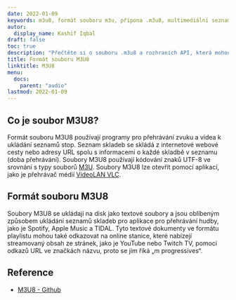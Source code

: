 ```yaml
---
date: 2022-01-09
keywords: m3u8, formát souboru m3u, přípona .m3u8, multimediální seznam stop m3u8, formát seznamu stop m3u8
autor:
  display_name: Kashif Iqbal
draft: false
toc: true
description: "Přečtěte si o souboru .m3u8 a rozhraních API, která mohou vytvářet a otevírat soubory M3U8."
title: Formát souboru M3U8
linktitle: M3U8
menu:
  docs:
    parent: "audio"
lastmod: 2022-01-09
---
```


## Co je soubor M3U8?

Formát souboru M3U8 používají programy pro přehrávání zvuku a videa k ukládání seznamů stop. Seznam skladeb se skládá z internetové webové cesty nebo adresy URL spolu s informacemi o každé skladbě v seznamu (doba přehrávání). Soubory M3U8 používají kódování znaků UTF-8 ve srovnání s typy souborů [M3U](/cs/audio/m3u/). Soubory M3U8 lze otevřít pomocí aplikací, jako je přehrávač médií [VideoLAN VLC](https://www.videolan.org/vlc/features.html).

## Formát souboru M3U8

Soubory M3U8 se ukládají na disk jako textové soubory a jsou oblíbeným způsobem ukládání seznamů skladeb pro aplikace pro přehrávání hudby, jako je Spotify, Apple Music a TIDAL. Tyto textové dokumenty ve formátu playlistu mohou také odkazovat na online stanice, které nabízejí streamovaný obsah ze stránek, jako je YouTube nebo Twitch TV, pomocí odkazů URL ve značkách názvu, proto se jim říká „m progressives“.

## Reference ##

- [M3U8 - Github](https://gist.github.com/primaryobjects/7423d7982656a31e72542f60d30f9d30)

